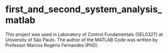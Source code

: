 # first_and_second_system_analysis_matlab

This project was used in Laboratory of Control Fundamentals (SEL0327) at University of São Paulo. The author of the MATLAB Code was written by Professor Marcos Rogério Fernandes (PhD). 

